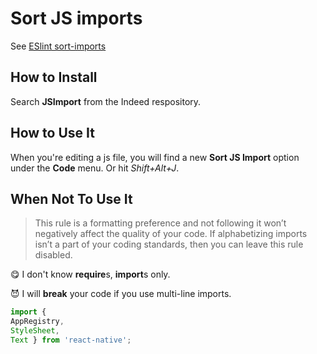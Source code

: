 # Sort JS imports
See [ESlint sort-imports](http://eslint.org/docs/rules/sort-imports)

## How to Install
Search **JSImport** from the Indeed respository.

## How to Use It
When you're editing a js file, you will find a new **Sort JS Import** option under the **Code** menu. Or hit *Shift+Alt+J*.

## When Not To Use It
>This rule is a formatting preference and not following it won’t negatively affect the quality of your code. If alphabetizing imports isn’t a part of your coding standards, then you can leave this rule disabled. 

:yum: I don't know **require**s, **import**s only.

:smiling_imp: I will **break** your code if you use multi-line imports.
```JavaScript
import {
AppRegistry, 
StyleSheet, 
Text } from 'react-native';
```